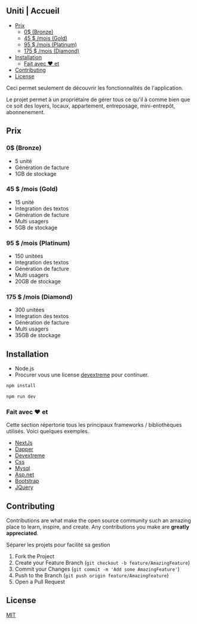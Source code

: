 ## Uniti | Accueil

- [Prix](#prix)
  * [0$ (Bronze)](#0---bronze-)
  * [45 $ /mois (Gold)](#45----mois--gold-)
  * [95 $ /mois (Platinum)](#95----mois--platinum-)
  * [175 $ /mois (Diamond)](#175----mois--diamond-)
- [Installation](#installation)
  * [Fait avec ❤️ et](#fait-avec----et)
- [Contributing](#contributing)
- [License](#license)

Ceci permet seulement de découvrir les fonctionnalités de l'application.

Le projet permet à un propriétaire de gérer tous ce qu'il à comme bien que ce soit des loyers, locaux, appartement, entreposage, mini-entrepôt, abonnenement.

## Prix

### 0$ (Bronze) 
- 5 unité
- Génération de facture
- 1GB de stockage

### 45 $ /mois (Gold) 
- 15 unité
- Integration des textos
- Génération de facture
- Multi usagers
- 5GB de stockage


### 95 $ /mois (Platinum) 
- 150 unitées
- Integration des textos
- Génération de facture
- Multi usagers
- 20GB de stockage

### 175 $ /mois (Diamond)
- 300 unitées
- Integration des textos
- Génération de facture
- Multi usagers
- 35GB de stockage





## Installation
- Node.js
- Procurer vous une license [devextreme](https://js.devexpress.com/) pour continuer.

```bash
npm install

npm run dev
```

### Fait avec ❤️ et

Cette section répertorie tous les principaux frameworks / bibliothèques utilisés. Voici quelques exemples.

* [NextJs]()
* [Dapper](https://dapper-tutorial.net/dapper)
* [Devextreme](https://js.devexpress.com/)
* [Css](https://www.w3schools.com/css/)
* [Mysql](https://www.mysql.com/)
* [Asp.net](https://dotnet.microsoft.com/en-us/apps/aspnet)
* [Bootstrap](https://getbootstrap.com)
* [JQuery](https://jquery.com)


## Contributing

Contributions are what make the open source community such an amazing place to learn, inspire, and create. Any contributions you make are **greatly appreciated**.

Séparer les projets pour facilité sa gestion

1. Fork the Project
2. Create your Feature Branch (`git checkout -b feature/AmazingFeature`)
3. Commit your Changes (`git commit -m 'Add some AmazingFeature'`)
4. Push to the Branch (`git push origin feature/AmazingFeature`)
5. Open a Pull Request


## License
[MIT](https://choosealicense.com/licenses/mit/)
